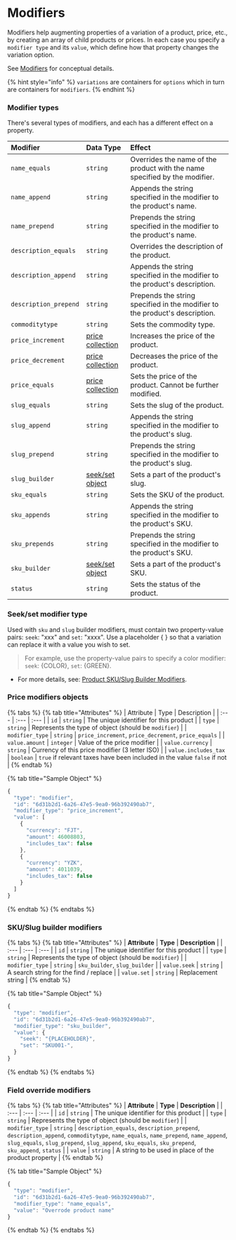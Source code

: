 # Modifiers

Modifiers help augmenting properties of a variation of a product, price, etc., by creating an array of child products or prices. In each case you specify a `modifier type` and its `value`, which define how that property changes the variation option.

See [Modifiers](https://developers.moltin.com/~/drafts/-LJTp18a2-7cLeeCK3px/primary/guides/modifiers) for conceptual details. 

{% hint style="info" %}
`variations` are containers for `options` which in turn are containers for `modifiers`.
{% endhint %}

### Modifier types

There's several types of modifiers, and each has a different effect on a property.

| Modifier | Data Type | Effect |
| :--- | :--- | :--- |
| `name_equals` | `string` | Overrides the name of the product with the name specified by the modifier. |
| `name_append` | `string` | Appends the string specified in the modifier to the product's name. |
| `name_prepend` | `string` | Prepends the string specified in the modifier to the product's name. |
| `description_equals` | `string` | Overrides the description of the product. |
| `description_append` | `string` | Appends the string specified in the modifier to the product's description. |
| `description_prepend` | `string` | Prepends the string specified in the modifier to the product's description. |
| `commoditytype` | `string` | Sets the commodity type. |
| `price_increment` | [price collection](./#price-modifiers-objects) | Increases the price of the product. |
| `price_decrement` | [price collection](./#price-modifiers-objects) | Decreases the price of the product. |
| `price_equals` | [price collection](./#price-modifiers-objects) | Sets the price of the product. Cannot be further modified. |
| `slug_equals` | `string` | Sets the slug of the product. |
| `slug_append` | `string` | Appends the string specified in the modifier to the product's slug. |
| `slug_prepend` | `string` | Prepends the string specified in the modifier to the product's slug. |
| `slug_builder` | [seek/set object](./#sku-slug-builder-modifiers) | Sets a part of the product's slug. |
| `sku_equals` | `string` | Sets the SKU of the product. |
| `sku_appends` | `string` | Appends the string specified in the modifier to the product's SKU. |
| `sku_prepends` | `string` | Prepends the string specified in the modifier to the product's SKU. |
| `sku_builder` | [seek/set object](./#sku-slug-builder-modifiers) | Sets a part of the product's SKU. |
| `status` | `string` | Sets the status of the product. |

### Seek/set modifier type

Used with `sku` and `slug` builder modifiers, must contain two property-value pairs: `seek`: "xxx" and `set`: "xxxx". Use a placeholder { } so that a variation can replace it with a value you wish to set.  

> For example, use the property-value pairs to specify a color modifier: `seek`: {COLOR}, `set`: {GREEN}.

* For more details, see: [Product SKU/Slug Builder Modifiers](https://developers.moltin.com/guides/product/modifiers).

### Price modifiers objects

{% tabs %}
{% tab title="Attributes" %}
| Attribute | Type | Description |
| :--- | :--- | :--- |
| `id` | `string` | The unique identifier for this product |
| `type` | `string` | Represents the type of object \(should be `modifier`\) |
| `modifier_type` | `string` | `price_increment`, `price_decrement`, `price_equals` |
| `value.amount` | `integer` | Value of the price modifier |
| `value.currency` | `string` | Currency of this price modifier \(3 letter ISO\) |
| `value.includes_tax` | `boolean` | `true` if relevant taxes have been included in the value `false` if not |
{% endtab %}

{% tab title="Sample Object" %}
```javascript
{
  "type": "modifier",
  "id": "6d31b2d1-6a26-47e5-9ea0-96b392490ab7",
  "modifier_type": "price_increment",
  "value": [
    {
      "currency": "FJT",
      "amount": 46008803,
      "includes_tax": false
    },
    {
      "currency": "YZK",
      "amount": 4011039,
      "includes_tax": false
    }
  ]
}
```
{% endtab %}
{% endtabs %}

### SKU/Slug builder modifiers

{% tabs %}
{% tab title="Attributes" %}
| **Attribute** | **Type** | **Description** |
| :--- | :--- | :--- |
| `id` | `string` | The unique identifier for this product |
| `type` | `string` | Represents the type of object \(should be `modifier`\) |
| `modifier_type` | `string` | `sku_builder`, `slug_builder` |
| `value.seek` | `string` | A search string for the find / replace |
| `value.set` | `string` | Replacement string |
{% endtab %}

{% tab title="Sample Object" %}
```javascript
{
  "type": "modifier",
  "id": "6d31b2d1-6a26-47e5-9ea0-96b392490ab7",
  "modifier_type": "sku_builder",
  "value": {
    "seek": "{PLACEHOLDER}",
    "set": "SKU001-",
  }
}
```
{% endtab %}
{% endtabs %}

### Field override modifiers

{% tabs %}
{% tab title="Attributes" %}
| **Attribute** | **Type** | **Description** |
| :--- | :--- | :--- |
| `id` | `string` | The unique identifier for this product |
| `type` | `string` | Represents the type of object \(should be `modifier`\) |
| `modifier_type` | `string` | `description_equals`, `description_prepend`, `description_append`, `commoditytype`, `name_equals`, `name_prepend`, `name_append`, `slug_equals`, `slug_prepend`, `slug_append`, `sku_equals`, `sku_prepend`, `sku_append`, `status` |
| `value` | `string` | A string to be used in place of the product property |
{% endtab %}

{% tab title="Sample Object" %}
```javascript
{
  "type": "modifier",
  "id": "6d31b2d1-6a26-47e5-9ea0-96b392490ab7",
  "modifier_type": "name_equals",
  "value": "Overrode product name"
}
```
{% endtab %}
{% endtabs %}

